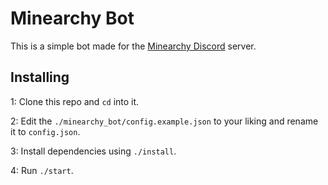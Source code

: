 # Minearchy Bot
This is a simple bot made for the [Minearchy Discord](https://discord.gg/2n6T78JS9k) server.

## Installing
1: Clone this repo and `cd` into it.

2: Edit the `./minearchy_bot/config.example.json` to your liking and rename it to `config.json`.

3: Install dependencies using `./install`.

4: Run `./start`.
